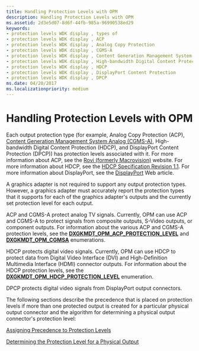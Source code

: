 ```yaml
---
title: Handling Protection Levels with OPM
description: Handling Protection Levels with OPM
ms.assetid: 2d3e5d07-8d6f-44fb-985a-96990538ed29
keywords:
- protection levels WDK display , types of
- protection levels WDK display , ACP
- protection levels WDK display , Analog Copy Protection
- protection levels WDK display , CGMS-A
- protection levels WDK display , Content Generation Management System Analog
- protection levels WDK display , High-bandwidth Digital Content Protection
- protection levels WDK display , HDCP
- protection levels WDK display , DisplayPort Content Protection
- protection levels WDK display , DPCP
ms.date: 04/20/2017
ms.localizationpriority: medium
---
```


# Handling Protection Levels with OPM


Each output protection type (for example, Analog Copy Protection (ACP), [Content Generation Management System Analog (CGMS-A)](cgms-a-standards.md), High-bandwidth Digital Content Protection (HDCP), and DisplayPort Content Protection (DPCP)) has protection levels associated with it. For more information about ACP, see the [Rovi (formerly Macrovision)](https://go.microsoft.com/fwlink/p/?linkid=71273) website. For more information about HDCP, see the [HDCP Specification Revision 1.1](https://go.microsoft.com/fwlink/p/?linkid=38728). For more information about DisplayPort, see the [DisplayPort](https://go.microsoft.com/fwlink/p/?linkid=71382) Web article.

A graphics adapter is not required to support any output protection types. However, a graphics adapter must accurately report the protection types that it supports for each of the graphics adapter's outputs and the currently set protection level for each output.

ACP and CGMS-A protect analog TV signals. Currently, OPM can use ACP and CGMS-A to protect signals from composite outputs, S-Video outputs, or component outputs. For information about the various ACP and CGMS-A protection levels, see the [**DXGKMDT\_OPM\_ACP\_PROTECTION\_LEVEL**](https://docs.microsoft.com/windows-hardware/drivers/ddi/content/d3dkmdt/ne-d3dkmdt-_dxgkmdt_opm_acp_protection_level) and [**DXGKMDT\_OPM\_CGMSA**](https://docs.microsoft.com/windows-hardware/drivers/ddi/content/d3dkmdt/ne-d3dkmdt-_dxgkmdt_opm_cgmsa) enumerations.

HDCP protects digital video signals. Currently, OPM can use HDCP to protect data from Digital Video Interface (DVI) and High-Definition Multimedia Interface (HDMI) connector outputs. For information about the HDCP protection levels, see the [**DXGKMDT\_OPM\_HDCP\_PROTECTION\_LEVEL**](https://docs.microsoft.com/windows-hardware/drivers/ddi/content/d3dkmdt/ne-d3dkmdt-_dxgkmdt_opm_hdcp_protection_level) enumeration.

DPCP protects digital video signals from DisplayPort output connectors.

The following sections describe the precedence that is placed on protection levels if more than one protected output is created for a particular physical output connector and the algorithm for determining a physical output connector's protection level:

[Assigning Precedence to Protection Levels](assigning-precedence-to-protection-levels.md)

[Determining the Protection Level for a Physical Output](determining-the-protection-level-for-a-physical-output.md)

 

 





